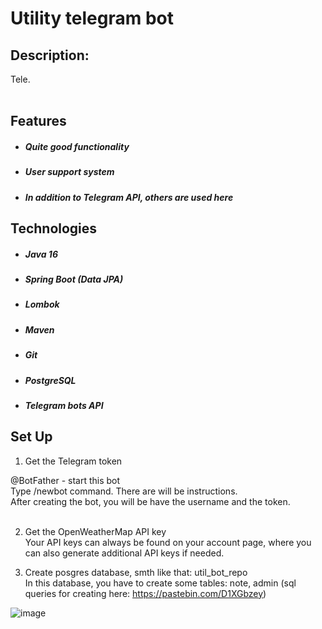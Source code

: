 # Utility telegram bot

## Description:<br>
Tele.<br><br>

## Features
- ##### Quite good functionality
- ##### User support system
- ##### In addition to Telegram API, others are used here

## Technologies
- ##### Java 16
- ##### Spring Boot (Data JPA)
- ##### Lombok
- ##### Maven
- ##### Git
- ##### PostgreSQL
- ##### Telegram bots API

## Set Up
1. Get the Telegram token<br>

@BotFather - start this bot<br>
Type /newbot command. There are will be instructions.<br>
After creating the bot, you will be have the username and the token.<br><br>

2. Get the OpenWeatherMap API key<br>
Your API keys can always be found on your account page, where you can also generate additional API keys if needed.<br>

3. Create posgres database, smth like that: util_bot_repo<br>
In this database, you have to create some tables: note, admin (sql queries for creating here: https://pastebin.com/D1XGbzey)<br>

![image](https://i.ibb.co/Fq0tGsz/Screenshot-21.png)

